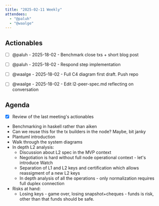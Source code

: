 ```yaml
---
title: "2025-02-11 Weekly"
attendees:
  - "@paluh"
  - "@waalge"
---
```


## Actionables

<!-- || - [ ] {{OWNER}} - {{DEADLINE}} - {{DESCRIPTION}} -->

- [ ] @paluh - 2025-18-02 - Benchmark close txs + short blog post

- [ ] @paluh - 2025-18-02 - Respond step implementation

- [ ] @waalge - 2025-18-02 - Full C4 diagram first draft. Push repo

- [ ] @waalge - 2025-18-02 - Edit l2-peer-spec.md reflecting on conversation

## Agenda

<!-- || - [ ] ({{PROPOSER}} -)? {{DESCRIPTION}} -->

- [x] Review of the last meeting's actionables
- Benchmarking in haskell rather than aiken 
- Can we reuse this for the tx builders in the node? Maybe, bit janky 
- Plantuml introduction
- Walk through the system diagrams
- In depth L2 analysis: 
    - Discussion about L2 spec in the MVP context
    - Negotiation is hard without full node operational context - let's introduce Watch
    - Separation of L1 and L2 keys and certification which allows reassigment of a new L2 keys
    - In depth analysis of all the operations - only normalization requires full duplex connection
- Risks at hand:
    - Losing keys - game over, losing snapshot+cheques - funds is risk, other than that funds should be safe.

